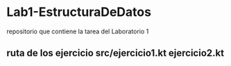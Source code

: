 # Lab1-EstructuraDeDatos
repositorio que contiene la tarea del Laboratorio 1

## ruta de los ejercicio src/ejercicio1.kt ejercicio2.kt
